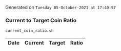 Generated on `Tuesday 05-October-2021 at 17:40:57`

### Current to Target Coin Ratio
`current_coin_ratio.sh`

Date|Current|Target|Ratio
---|---|---|---
